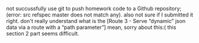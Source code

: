 not succussfully use git to push homework code to a Github repository; (error: src refspec master does not match any). also not sure if I submitted it right.
don't really understand what is the [Route 3 - Serve “dynamic” json data via a route with a “path parameter”] mean, sorry about this:(
this section 2 part seems difficult.
